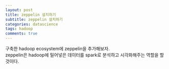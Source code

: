 ```yaml
---
layout: post
title: zeppelin 설치하기
subtitle: zeppelin 설치하기
categories: datascience
tags: hadoop
comments: true
---
```


구축한 hadoop ecosystem에 zeppelin을 추가해보자.  
zeppelin은 hadoop에 밀어넣은 데이터를 spark로 분석하고 시각화해주는 역할을 할 것이다.  